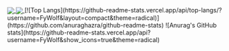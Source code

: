 
<a href="https://github.com/anuraghazra/github-readme-stats">
  <img align="center" src="https://github-readme-stats.vercel.app/api/top-langs/?username=FyWolf&layout=compact&theme=dark&hide_border=true&bg_color=0d1117&title_color=ff9837" />
</a>
<a href="https://github.com/anuraghazra/convoychat">
  <img align="center" src="https://github-readme-stats.vercel.app/api?username=FyWolf&hide=issues,prs&show_icons=true&theme=dark&hide_border=true&bg_color=0d1117&title_color=ff9837&text_color=8b949e&icon_color=ff9837" />
</a>
[![Top Langs](https://github-readme-stats.vercel.app/api/top-langs/?username=FyWolf&layout=compact&theme=radical)](https://github.com/anuraghazra/github-readme-stats)
![Anurag's GitHub stats](https://github-readme-stats.vercel.app/api?username=FyWolf&show_icons=true&theme=radical)
